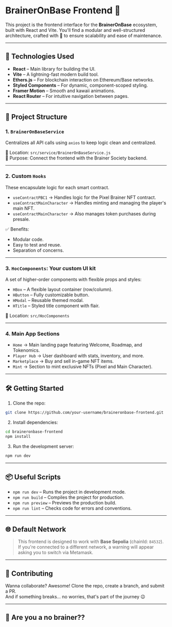 # BrainerOnBase Frontend 🧠

This project is the frontend interface for the **BrainerOnBase** ecosystem, built with React and Vite. You'll find a modular and well-structured architecture, crafted with 💜 to ensure scalability and ease of maintenance.

---

## 🚀 Technologies Used

- **React** – Main library for building the UI.
- **Vite** – A lightning-fast modern build tool.
- **Ethers.js** – For blockchain interaction on Ethereum/Base networks.
- **Styled Components** – For dynamic, component-scoped styling.
- **Framer Motion** – Smooth and kawaii animations.
- **React Router** – For intuitive navigation between pages.

---

## 🧩 Project Structure

### 1. `BrainerOnBaseService`

Centralizes all API calls using `axios` to keep logic clean and centralized.

📁 Location: `src/service/BrainerOnBaseService.js`  
🔗 Purpose: Connect the frontend with the Brainer Society backend.

---

### 2. Custom `Hooks`

These encapsulate logic for each smart contract.

- `useContractPBC1` → Handles logic for the Pixel Brainer NFT contract.
- `useContractMainCharacter` → Handles minting and managing the player's main NFT.
- `useContractMainCharacter` → Also manages token purchases during presale.

✅ Benefits:
- Modular code.
- Easy to test and reuse.
- Separation of concerns.

---

### 3. `HocComponents`: Your custom UI kit

A set of higher-order components with flexible props and styles:

- `HBox` – A flexible layout container (row/column).
- `HButton` – Fully customizable button.
- `HModal` – Reusable themed modal.
- `HTitle` – Styled title component with flair.

📁 Location: `src/HocComponents`

---

### 4. Main App Sections

- `Home` → Main landing page featuring Welcome, Roadmap, and Tokenomics.
- `Player Hub` → User dashboard with stats, inventory, and more.
- `Marketplace` → Buy and sell in-game NFT items.
- `Mint` → Section to mint exclusive NFTs (Pixel and Main Character).

---

## 🛠 Getting Started

1. Clone the repo:

```bash
git clone https://github.com/your-username/braineronbase-frontend.git
```

2. Install dependencies:

```bash
cd braineronbase-frontend
npm install
```

3. Run the development server:

```bash
npm run dev
```

---

## 📦 Useful Scripts

- `npm run dev` – Runs the project in development mode.
- `npm run build` – Compiles the project for production.
- `npm run preview` – Previews the production build.
- `npm run lint` – Checks code for errors and conventions.

---

## 🌐 Default Network

> This frontend is designed to work with **Base Sepolia** (chainId: `84532`).  
> If you're connected to a different network, a warning will appear asking you to switch via Metamask.

---

## 💬 Contributing

Wanna collaborate? Awesome! Clone the repo, create a branch, and submit a PR.  
And if something breaks... no worries, that's part of the journey 😉  

---

## 🧠 Are you a no brainer??
